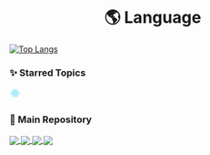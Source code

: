 
<div align="center" id="top">
  <h1>🌎 Language</h1>
</div>

[![Top Langs](https://github-readme-stats.vercel.app/api/top-langs/?username=AndyFreeeeman&theme=merko)](https://github.com/anuraghazra/github-readme-stats)

### ✨ Starred Topics

<code><img height="20" alt="react" src="https://raw.githubusercontent.com/github/explore/80688e429a7d4ef2fca1e82350fe8e3517d3494d/topics/react/react.png"></code>

### 📌 Main Repository

<a href="https://github.com/AndyFreeeeman/ITRI_OpenCV">
  <img align="center" src="https://github-readme-stats.vercel.app/api/pin/?username=AndyFreeeeman&repo=ITRI_OpenCV&theme=gruvbox" />
</a>
<a href="https://github.com/AndyFreeeeman/Reinforcement_Learning">
  <img align="center" src="https://github-readme-stats.vercel.app/api/pin/?username=AndyFreeeeman&repo=Reinforcement_Learning&theme=gruvbox" />
</a>
<a href="https://github.com/AndyFreeeeman/OpenCV_Image_Processing">
  <img align="center" src="https://github-readme-stats.vercel.app/api/pin/?username=AndyFreeeeman&repo=OpenCV_Image_Processing&theme=gruvbox" />
</a>
<a href="https://github.com/AndyFreeeeman/C-mean_Clustering">
  <img align="center" src="https://github-readme-stats.vercel.app/api/pin/?username=AndyFreeeeman&repo=C-mean_Clustering&theme=gruvbox" />
</a>






<!--
**AndyFreeeeman/AndyFreeeeman** is a ✨ _special_ ✨ repository because its `README.md` (this file) appears on your GitHub profile.

Here are some ideas to get you started:

- 🔭 I’m currently working on ...
- 🌱 I’m currently learning ...
- 👯 I’m looking to collaborate on ...
- 🤔 I’m looking for help with ...
- 💬 Ask me about ...
- 📫 How to reach me: ...
- 😄 Pronouns: ...
- ⚡ Fun fact: ...
-->
